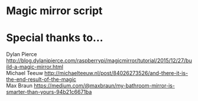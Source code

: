 # Magic mirror script

# Special thanks to...
Dylan Pierce http://blog.dylanjpierce.com/raspberrypi/magicmirror/tutorial/2015/12/27/build-a-magic-mirror.html  
Michael Teeuw http://michaelteeuw.nl/post/84026273526/and-there-it-is-the-end-result-of-the-magic  
Max Braun https://medium.com/@maxbraun/my-bathroom-mirror-is-smarter-than-yours-94b21c6671ba  
